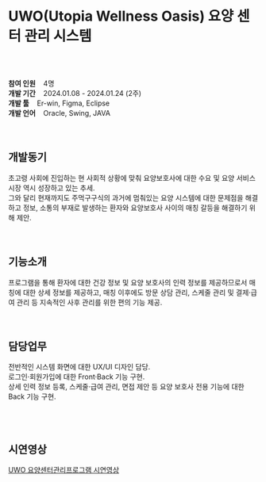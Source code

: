 <h1>UWO(Utopia Wellness Oasis) 요양 센터 관리 시스템</h1>
<br>
<br>

<strong>참여 인원</strong><span>&nbsp;&nbsp;&nbsp;&nbsp;4명</span><br>
<strong>개발 기간</strong><span>&nbsp;&nbsp;&nbsp;&nbsp;2024.01.08 - 2024.01.24 (2주)</span><br>
<strong>개발 툴</strong><span>&nbsp;&nbsp;&nbsp;&nbsp;Er-win, Figma, Eclipse</span><br>
<strong>개발 언어</strong><span>&nbsp;&nbsp;&nbsp;&nbsp;Oracle, Swing, JAVA</span><br>
<br>
<br>

<h2>개발동기</h2>
초고령 사회에 진입하는 현 사회적 상황에 맞춰 요양보호사에 대한 수요 및 요양 서비스 시장 역시 성장하고 있는 추세.<br>
그와 달리 현재까지도 주먹구구식의 과거에 멈춰있는 요양 시스템에 대한 문제점을 해결하고 정보, 소통의 부재로 발생하는 환자와 요양보호사 사이의 매칭 갈등을 해결하기 위해 제안.
<br>
<br>
<br>

<h2>기능소개</h2>
프로그램을 통해 환자에 대한 건강 정보 및 요양 보호사의 인력 정보를 제공하므로서 매칭에 대한 상세 정보를 제공하고, 매칭 이후에도 방문 상담 관리, 스케줄 관리 및 결제·급여 관리 등 지속적인 사후 관리를 위한 편의 기능 제공.
<br>
<br>
<br>

<h2>담당업무</h2>
전반적인 시스템 화면에 대한 UX/UI 디자인 담당.<br>
로그인·회원가입에 대한 Front·Back 기능 구현.<br>
상세 인력 정보 등록, 스케줄·급여 관리, 면접 제안 등 요양 보호사 전용 기능에 대한 Back 기능 구현.<br>
<br>
<br>
<br>

<h2>시연영상</h2>
<a href='https://youtu.be/dV7NLJ6dpk4?si=wKXuFoRP6anhiGSk'>UWO 요양센터관리프로그램 시연영상</a>
